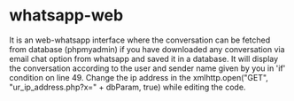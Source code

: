 # whatsapp-web
It is an web-whatsapp interface where the conversation  can be fetched from database (phpmyadmin) if you have downloaded any conversation via email chat option from whatsapp and saved it in a database.
It will display the conversation according to the user and sender name given by you in 'if' condition on line 49.
Change the ip address in the xmlhttp.open("GET", "ur_ip_address.php?x=" + dbParam, true) while editing the code.


